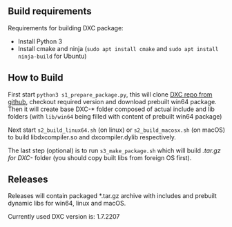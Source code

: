 ## Build requirements

Requirements for building DXC package:
* Install Python 3
* Install cmake and ninja (`sudo apt install cmake` and `sudo apt install ninja-build` for Ubuntu)

## How to Build

First start `python3 s1_prepare_package.py`, this will clone [DXC repo from github](https://github.com/microsoft/DirectXShaderCompiler), checkout required version and download prebuilt win64 package.
Then it will create base DXC-* folder composed of actual include and lib folders (with `lib/win64` being filled with content of prebuilt win64 package)

Next start `s2_build_linux64.sh` (on linux) or `s2_build_macosx.sh` (on macOS) to build libdxcompiler.so and dxcompiler.dylib respectively.

The last step (optional) is to run `s3_make_package.sh` which will build *.tar.gz for DXC-* folder (you should copy built libs from foreign OS first).

## Releases

Releases will contain packaged *.tar.gz archive with includes and prebuilt dynamic libs for win64, linux and macOS.

Currently used DXC version is: 1.7.2207
